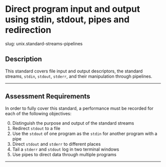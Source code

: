 # Direct program input and output using stdin, stdout, pipes and redirection

slug: unix.standard-streams-pipelines

## Description
This standard covers file input and output descriptors, the standard streams, `stdin`, `stdout`, `stderr`, and their manipulation through pipelines.

---
## Assessment Requirements
In order to fully cover this standard, a performance must be recorded for each of the following objectives:

0. Distinguish the purpose and output of the standard streams
1. Redirect `stdout` to a file
2. Use the `stdout` of one program as the `stdin` for another program with a pipe
3. Direct `stdout` and `stderr` to different places
4. Tail a `stderr` and `stdout` log in two terminal windows
5. Use pipes to direct data through multiple programs

---
